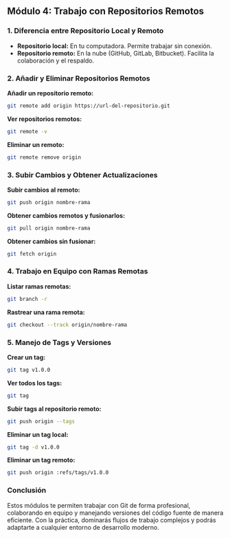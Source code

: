 
## Módulo 4: Trabajo con Repositorios Remotos

### 1. Diferencia entre Repositorio Local y Remoto
- **Repositorio local:** En tu computadora. Permite trabajar sin conexión.
- **Repositorio remoto:** En la nube (GitHub, GitLab, Bitbucket). Facilita la colaboración y el respaldo.

### 2. Añadir y Eliminar Repositorios Remotos

**Añadir un repositorio remoto:**
```bash
git remote add origin https://url-del-repositorio.git
```

**Ver repositorios remotos:**
```bash
git remote -v
```

**Eliminar un remoto:**
```bash
git remote remove origin
```

### 3. Subir Cambios y Obtener Actualizaciones

**Subir cambios al remoto:**
```bash
git push origin nombre-rama
```

**Obtener cambios remotos y fusionarlos:**
```bash
git pull origin nombre-rama
```

**Obtener cambios sin fusionar:**
```bash
git fetch origin
```

### 4. Trabajo en Equipo con Ramas Remotas

**Listar ramas remotas:**
```bash
git branch -r
```

**Rastrear una rama remota:**
```bash
git checkout --track origin/nombre-rama
```

### 5. Manejo de Tags y Versiones

**Crear un tag:**
```bash
git tag v1.0.0
```

**Ver todos los tags:**
```bash
git tag
```

**Subir tags al repositorio remoto:**
```bash
git push origin --tags
```

**Eliminar un tag local:**
```bash
git tag -d v1.0.0
```

**Eliminar un tag remoto:**
```bash
git push origin :refs/tags/v1.0.0
```

### Conclusión
Estos módulos te permiten trabajar con Git de forma profesional, colaborando en equipo y manejando versiones del código fuente de manera eficiente. Con la práctica, dominarás flujos de trabajo complejos y podrás adaptarte a cualquier entorno de desarrollo moderno.

